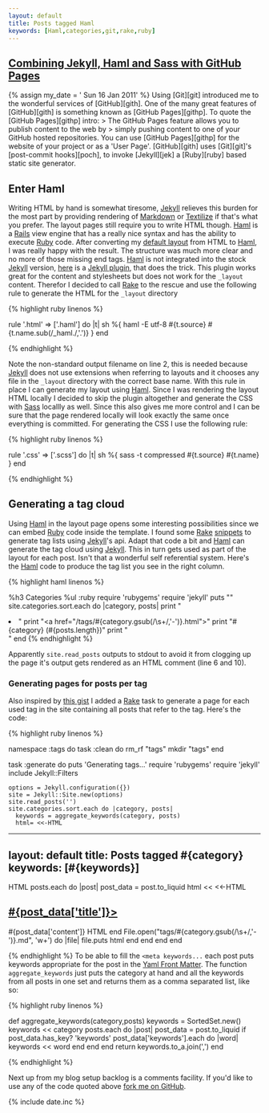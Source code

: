 ```yaml
---
layout: default
title: Posts tagged Haml
keywords: [Haml,categories,git,rake,ruby]
---
```

<h2><a href="/2011-01-16/blog-setup/">Combining Jekyll, Haml and Sass with GitHub Pages</a></h2>
{% assign my_date = ' Sun 16 Jan 2011' %}
Using [Git][git] introduced me to the wonderful services of
[GitHub][gith]. One of the many great features of [GitHub][gith] is
something known as [GitHub Pages][githp]. To quote the
[GitHub Pages][githp] intro:
> The GitHub Pages feature allows you to publish content to the web by
> simply pushing content to one of your GitHub hosted repositories. 
You can use [GitHub Pages][githp] for the website of your project or
as a 'User Page'. [GitHub][gith] uses [Git][git]'s
[post-commit hooks][poch], to invoke [Jekyll][jek] a [Ruby][ruby]
based static site generator.

## Enter Haml

Writing HTML by hand is somewhat tiresome, [Jekyll][jek] relieves this
burden for the most part by providing rendering of [Markdown][md] or
[Textilize][text] if that's what you prefer. The layout pages still require you to
write HTML though. [Haml][haml] is a [Rails][rails] view engine that has
a really nice syntax and has the ability to execute [Ruby][ruby] code.
After converting my [default layout][dlay] from HTML to [Haml][haml],
I was really happy with the result. The structure was much more clear
and no more of those missing end tags. [Haml][haml] is not
integrated into the stock [Jekyll][jek] version, [here][hamlp] is a
[Jekyll plugin][jekp], that does the trick. This plugin works great
for the content and stylesheets but does not work for the `_layout`
content. Therefor I decided to call [Rake][rake] to the rescue and use
the following rule to generate the HTML for the `_layout` directory

{% highlight ruby linenos %}

rule '.html' => ['.haml'] do |t|
    sh %{ haml -E utf-8 #{t.source} #{t.name.sub(/_haml\./,'.')} }
end

{% endhighlight %}

Note the non-standard output filename on line 2, this is needed because
[Jekyll][jek] does not use extensions when referring to layouts and it
chooses any file in the `_layout` directory with the correct base
name. With this rule in place I can generate my layout using
[Haml][haml]. Since I was rendering the layout HTML locally I decided
to skip the plugin altogether and generate the CSS with [Sass][sass]
locallly as well. Since this also gives me more control and I can be
sure that the page rendered locally will look exactly the same once
everything is committed. For generating the CSS I use the following rule:

{% highlight ruby linenos %}

rule '.css' => ['.scss'] do |t|
    sh %{ sass -t compressed #{t.source} #{t.name} }
end

{% endhighlight %}

## Generating a tag cloud

Using [Haml][haml] in the layout page opens some interesting
possibilities since we can embed [Ruby][ruby] code inside the
template. I found some [Rake][rake] [snippets][raketag] to generate
tag lists using [Jekyll][jek]'s api. Adapt that code a bit and [Haml][haml]
can generate the tag cloud using [Jekyll][jek]. This in turn gets used as part
of the layout for each post. Isn't that a wonderful self referential
system. Here's the [Haml][haml] code to produce the tag list you see
in the right column.

{% highlight haml linenos %}

%h3 Categories
  %ul
  :ruby
  require 'rubygems'
  require 'jekyll'
  puts "<!--"
  options = Jekyll.configuration({})
  site = Jekyll::Site.new(options)
  site.read_posts('')
  puts "-->"
  site.categories.sort.each do |category, posts|
      print "<li>"
      print "<a href=\"/tags/#{category.gsub(/\s+/,'-')}.html\">"
      print "#{category} (#{posts.length})</a>"
      print "</li>"
  end
{% endhighlight %}

Apparently `site.read_posts` outputs to stdout to avoid it from
clogging up the page it's output gets rendered as an HTML comment
(line 6 and 10).

### Generating pages for posts per tag

Also inspired by [this gist][raketag] I added a [Rake][rake] task to
generate a page for each used tag in the site containing all posts
that refer to the tag. Here's the code:

{% highlight ruby linenos %}

namespace :tags do
  task :clean do 
    rm_rf "tags"
    mkdir "tags"
  end

  task :generate do
    puts 'Generating tags...'
    require 'rubygems'
    require 'jekyll'
    include Jekyll::Filters

    options = Jekyll.configuration({})
    site = Jekyll::Site.new(options)
    site.read_posts('')
    site.categories.sort.each do |category, posts|
      keywords = aggregate_keywords(category, posts)
      html= <<-HTML
---
layout: default
title: Posts tagged #{category}
keywords: [#{keywords}]
---
HTML
      posts.each do |post|
        post_data = post.to_liquid
        html << <<-HTML
<h2><a href="#{post_data['url']}">#{post_data['title']}></a></h2>
#{post_data['content']}
HTML
      end
      File.open("tags/#{category.gsub(/\s+/,'-')}.md", 'w+') do |file|
        file.puts html
      end
    end
  end
end

{% endhighlight %}
To be able to fill the `<meta keywords...` each post puts keywords
appropriate for the post in the [Yaml Front Matter][yfm].
The function `aggregate_keywords` just puts the category at hand
and all the keywords from all posts in one set and returns them as a comma
separated list, like so:

{% highlight ruby linenos %}

def aggregate_keywords(category,posts)
  keywords = SortedSet.new()
  keywords << category
  posts.each do |post|
    post_data = post.to_liquid
    if post_data.has_key? 'keywords' 
      post_data['keywords'].each do |word|
        keywords << word
      end
    end
  end
  return keywords.to_a.join(',')
end

{% endhighlight %}

Next up from my blog setup backlog is a comments facility.
If you'd like to use any of the code quoted above
[fork me on GitHub][me].

{% include date.inc %}

[me]: https://github.com/basbossink/basbossink.github.com "Github Pages repository"
[md]: http://daringfireball.net/projects/markdown/ "Markdown"
[text]: http://www.textism.com/tools/textile/ "Textile"
[yfm]: https://github.com/mojombo/jekyll/wiki/YAML-Front-Matter "YAML front matter"
[sass]: http://sass-lang.com/ "Sass"
[raketag]: https://gist.github.com/143571 "Gist to generate tag cloud using Rake"
[rake]: http://rake.rubyforge.org/ "Rake"
[dlay]: https://github.com/basbossink/basbossink.github.com/blob/master/_layouts/default_haml.haml "Default layout"
[rails]:http://rubyonrails.org/ "Ruby on Rails" 
[haml]: http://haml-lang.com/ "Haml"
[jekp]: https://github.com/mojombo/jekyll/wiki/Plugins "Jekyll Plugins"
[hamlp]: http://blog.martiandesigns.com/2010/07/19/haml-sass-converters-for-jekyll.html "Haml and SASS converters for Jekyll" 
[ruby]: http://www.ruby-lang.org/en/ "Ruby"
[jek]: http://jekyllrb.com/ "Jekyll"
[poch]: http://www.kernel.org/pub/software/scm/git/docs/githooks.html "githooks"
[git]: http://git-scm.com/ "Git"
[gith]: http://github.com/ "GitHub"
[githp]: http://pages.github.com/ "GitHub Pages"



